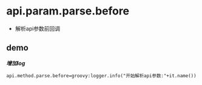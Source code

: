 # api.param.parse.before

- 解析api参数前回调

## demo

***增加log***

```properties
api.method.parse.before=groovy:logger.info("开始解析api参数:"+it.name())
```
